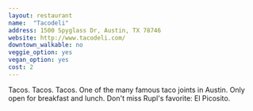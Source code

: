 ```yaml
---
layout: restaurant
name:  "Tacodeli"
address: 1500 Spyglass Dr, Austin, TX 78746
website: http://www.tacodeli.com/
downtown_walkable: no
veggie_option: yes
vegan_option: yes
cost: 2
---
```


Tacos. Tacos. Tacos. One of the many famous taco joints in Austin. Only open for breakfast and lunch. Don't miss Rupl's favorite: El Picosito.
